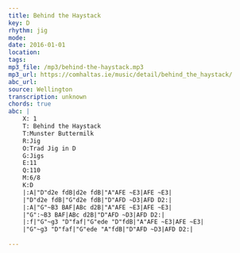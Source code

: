 ```yaml
---
title: Behind the Haystack
key: D
rhythm: jig
mode: 
date: 2016-01-01
location:
tags:
mp3_file: /mp3/behind-the-haystack.mp3
mp3_url: https://comhaltas.ie/music/detail/behind_the_haystack/
abc_url: 
source: Wellington
transcription: unknown
chords: true
abc: |
    X: 1
    T: Behind the Haystack
    T:Munster Buttermilk
    R:Jig
    O:Trad Jig in D
    G:Jigs
    E:11
    Q:110
    M:6/8
    K:D
    |:A|"D"d2e fdB|d2e fdB|"A"AFE ~E3|AFE ~E3|
    |"D"d2e fdB|"G"d2e fdB|"D"AFD ~D3|AFD D2:|
    |:A|"G"~B3 BAF|ABc d2B|"A"AFE ~E3|AFE ~E3|
    |"G":~B3 BAF|ABc d2B|"D"AFD ~D3|AFD D2:|
    |:f|"G"~g3 "D"faf|"G"ede "D"fdB|"A"AFE ~E3|AFE ~E3|
    |"G"~g3 "D"faf|"G"ede "A"fdB|"D"AFD ~D3|AFD D2:|
    
---
```


